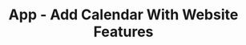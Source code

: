 ---
title: App - Add Calendar With Website Features
type: note
permalink: dev-priorities/backlogs/app-add-calendar-with-website-features
---